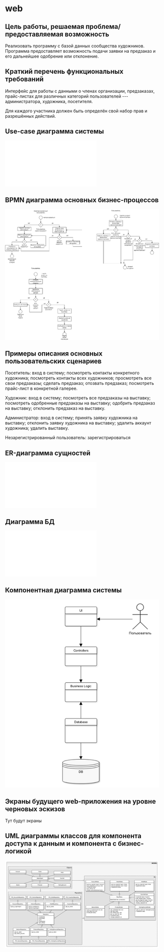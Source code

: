 # web


## Цель работы, решаемая проблема/предоставляемая возможность

Реализовать программу с базой данных сообщества художников. Программа предоставляет возможность подачи заявки на предзаказ и его дальнейшее одобрение или отклонение. 

## Краткий перечень функциональных требований

Интерфейс для работы с данными о членах организации, предзаказах, прайс-листах для различных категорий пользователей --- администратора, художника, посетителя. 
 
 Для каждого участника должен быть определён свой набор прав и разрешённых действий.


## Use-case диаграмма системы

![UseCase](use_case1.pdf)

## BPMN диаграмма основных бизнес-процессов

![BR](BuzRul.png)

## Примеры описания основных пользовательских сценариев

Посетитель: вход в систему; посмотреть контакты конкретного художника; посмотреть контакты всех художников; просмотреть все свои предзаказы; сделать предзаказ; отозвать предзаказ; посмотреть прайс-лист в конкретной галерее.

Художник: вход в систему; посмотреть все предзаказы на выставку; посмотреть одобренные предзаказы на выставку; одобрить предзаказ на выставку; отклонить предзаказ на выставку.

Администратор: вход в систему; принять заявку художника на выставку; отклонить заявку художника на выставку; удалить аккаунт художника; удалить выставку.

Незарегистрированный пользователь: зарегистрироваться

## ER-диаграмма сущностей

![ER](ER_diagram.pdf)

## Диаграмма БД

![DB](ER_diagram.pdf)

## Компонентная диаграмма системы

![prototype](prototype.png) 

## Экраны будущего web-приложения на уровне черновых эскизов

Тут будут экраны

## UML диаграммы классов для компонента доступа к данным и компонента с бизнес-логикой

![uml](uml.png)
